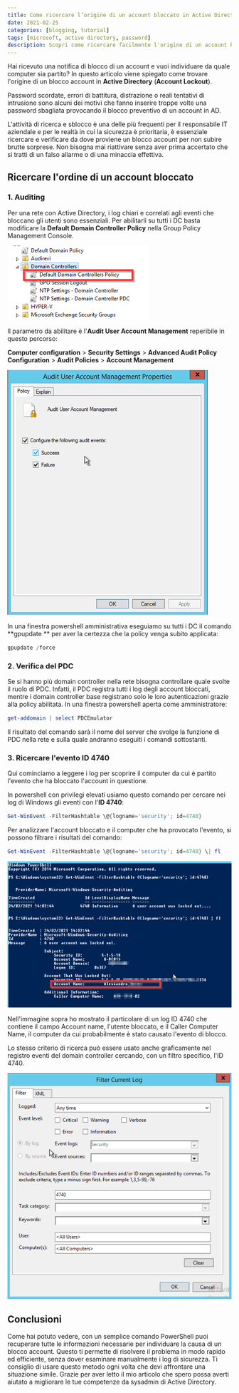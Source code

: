 ```yaml
---
title: Come ricercare l’origine di un account bloccato in Active Directory
date: 2021-02-25
categories: [blogging, tutorial]
tags: [microsoft, active directory, password] 
description: Scopri come ricercare facilmente l'origine di un account bloccato in Active Directory ...
---
```


Hai ricevuto una notifica di blocco di un account e vuoi individuare da quale computer sia partito? In questo articolo viene spiegato come trovare l'origine di un blocco account in **Active Directory** (**Account Lockout**).

Password scordate, errori di battitura, distrazione o reali tentativi di intrusione sono alcuni dei motivi che fanno inserire troppe volte una password sbagliata provocando il blocco preventivo di un account in AD.

L'attività di ricerca e sblocco è una delle più frequenti per il responsabile IT aziendale e per le realtà in cui la sicurezza è prioritaria, è essenziale ricercare e verificare da dove proviene un blocco account per non subire brutte sorprese. Non bisogna mai riattivare senza aver prima accertato che si tratti di un falso allarme o di una minaccia effettiva.

## Ricercare l'ordine di un account bloccato

### 1. Auditing

Per una rete con Active Directory, i log chiari e correlati agli eventi che bloccano gli utenti sono essenziali. Per abilitarli su tutti i DC basta modificare la **Default Domain Controller Policy** nella Group Policy Management Console.

![Group Policy](/assets/2024-06-27/image1.png)

Il parametro da abilitare è l'**Audit User Account Management** reperibile in questo percorso:

**Computer configuration** > **Security Settings** > **Advanced Audit Policy Configuration** > **Audit Policies** > **Account Management**

![Dettaglio GPO](/assets/2024-06-27/image2.png)

In una finestra powershell amministrativa eseguiamo su tutti i DC il comando **gpupdate ** per aver la certezza che la policy venga subito applicata:

```powershell
gpupdate /force
```

### 2. Verifica del PDC

Se si hanno più domain controller nella rete bisogna controllare quale svolte il ruolo di PDC. Infatti, il PDC registra tutti i log degli account bloccati, mentre i domain controller base registrano solo le loro autenticazioni grazie alla policy abilitata. In una finestra powershell aperta come amministratore:

```powershell
get-addomain | select PDCEmulator
```
Il risultato del comando sarà il nome del server che svolge la funzione di PDC nella rete e sulla quale andranno eseguiti i comandi sottostanti.

### 3. Ricercare l'evento ID 4740

Qui cominciamo a leggere i log per scoprire il computer da cui è partito l'evento che ha bloccato l'account in questione.

In powershell con privilegi elevati usiamo questo comando per cercare nei log di Windows gli eventi con l'**ID 4740**:
```powershell
Get-WinEvent -FilterHashtable \@{logname='security'; id=4740}
```

Per analizzare l'account bloccato e il computer che ha provocato l'evento, si possono filtrare i risultati del comando:
```powershell
Get-WinEvent -FilterHashtable \@{logname='security'; id=4740} \| fl
```

![Dettaglio del log in Powershell](/assets/2024-06-27/image3.png)

Nell'immagine sopra ho mostrato il particolare di un log ID 4740 che contiene il campo Account name, l'utente bloccato, e il Caller Computer Name, il computer da cui probabilmente è stato causato l'evento di blocco.

Lo stesso criterio di ricerca può essere usato anche graficamente nel registro eventi del domain controller cercando, con un filtro specifico, l'ID 4740.

![Dettaglio del log nel Event Viewer](/assets/2024-06-27/image4.png)

## Conclusioni
Come hai potuto vedere, con un semplice comando PowerShell puoi recuperare tutte le informazioni necessarie per individuare la causa di un blocco account. Questo ti permette di risolvere il problema in modo rapido ed efficiente, senza dover esaminare manualmente i log di sicurezza. Ti consiglio di usare questo metodo ogni volta che devi affrontare una situazione simile.
Grazie per aver letto il mio articolo che spero possa averti aiutato a migliorare le tue competenze da sysadmin di Active Directory.
